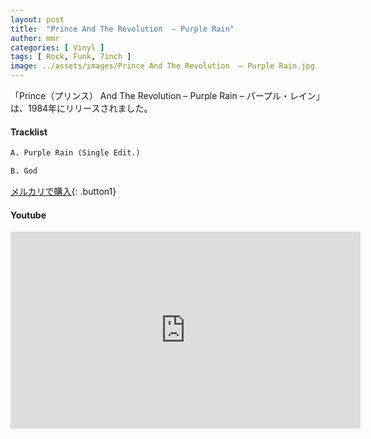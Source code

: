 ```yaml
---
layout: post
title:  "Prince And The Revolution  – Purple Rain"
author: mmr
categories: [ Vinyl ]
tags: [ Rock, Funk, 7inch ]
image: ../assets/images/Prince And The Revolution  – Purple Rain.jpg
---
```


「Prince（プリンス） And The Revolution  – Purple Rain – パープル・レイン」は、1984年にリリースされました。

#### Tracklist
```md
A. Purple Rain (Single Edit.) 

B. God 
```

[メルカリで購入](https://jp.mercari.com/item/m50358308709?afid=6142608987){: .button1}

#### Youtube
<iframe width="560" height="315" src="https://www.youtube.com/embed/TvnYmWpD_T8?si=OzJ6-dX-oEHvSeqs" title="YouTube video player" frameborder="0" allow="accelerometer; autoplay; clipboard-write; encrypted-media; gyroscope; picture-in-picture; web-share" referrerpolicy="strict-origin-when-cross-origin" allowfullscreen></iframe>